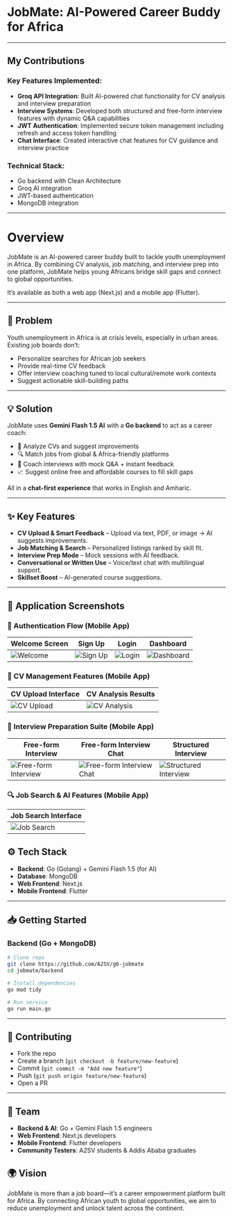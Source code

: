 # JobMate: AI-Powered Career Buddy for Africa
---
## My Contributions

### Key Features Implemented:
- **Groq API Integration**: Built AI-powered chat functionality for CV analysis and interview preparation
- **Interview Systems**: Developed both structured and free-form interview features with dynamic Q&A capabilities
- **JWT Authentication**: Implemented secure token management including refresh and access token handling
- **Chat Interface**: Created interactive chat features for CV guidance and interview practice

### Technical Stack:
- Go backend with Clean Architecture
- Groq AI integration
- JWT-based authentication
- MongoDB integration
  
---
# Overview
JobMate is an AI-powered career buddy built to tackle youth unemployment in Africa. By combining CV analysis, job matching, and interview prep into one platform, JobMate helps young Africans bridge skill gaps and connect to global opportunities.

It’s available as both a web app (Next.js) and a mobile app (Flutter).

---
## 🚀 Problem

Youth unemployment in Africa is at crisis levels, especially in urban areas. Existing job boards don’t:

- Personalize searches for African job seekers  
- Provide real-time CV feedback  
- Offer interview coaching tuned to local cultural/remote work contexts  
- Suggest actionable skill-building paths  

---

## 💡 Solution

JobMate uses **Gemini Flash 1.5 AI** with a **Go backend** to act as a career coach:

- 📄 Analyze CVs and suggest improvements  
- 🔍 Match jobs from global & Africa-friendly platforms  
- 🎤 Coach interviews with mock Q&A + instant feedback  
- 📈 Suggest online free and affordable courses to fill skill gaps  

All in a **chat-first experience** that works in English and Amharic.  

---

## ✨ Key Features

- **CV Upload & Smart Feedback** – Upload via text, PDF, or image → AI suggests improvements.  
- **Job Matching & Search** – Personalized listings ranked by skill fit.  
- **Interview Prep Mode** – Mock sessions with AI feedback.  
- **Conversational or Written Use** – Voice/text chat with multilingual support.  
- **Skillset Boost** – AI-generated course suggestions.  

---
## 📱 Application Screenshots

### 🔐 Authentication Flow (Mobile App)

| Welcome Screen | Sign Up | Login | Dashboard |
| -------------- | -------------- | -------------- | --------- |
| ![Welcome](docs/screenshots/welcome-screen.png) | ![Sign Up](docs/screenshots/sign-up.png) | ![Login](docs/screenshots/login.png) | ![Dashboard](docs/screenshots/dashboard.png) |

### 📄 CV Management Features (Mobile App)

| CV Upload Interface | CV Analysis Results |
| ------------------- | ------------------- |
| ![CV Upload](docs/screenshots/cv-upload.png) | ![CV Analysis](docs/screenshots/cv-analysis.png) |

### 🎤 Interview Preparation Suite (Mobile App)

| Free-form Interview | Free-form Interview Chat | Structured Interview |
| ------------------- | -------------- | -------------------- | 
| ![Free-form Interview](docs/screenshots/freeform-interview.png) | ![Free-form Interview Chat](docs/screenshots/freeform-interview-chat.png) | ![Structured Interview](docs/screenshots/structured-interview.png) |

### 🔍 Job Search & AI Features (Mobile App)

| Job Search Interface |
| ------------ |
| ![Job Search](docs/screenshots/job-search.png) |

## ⚙️ Tech Stack

- **Backend**: Go (Golang) + Gemini Flash 1.5 (for AI)  
- **Database**: MongoDB  
- **Web Frontend**: Next.js  
- **Mobile Frontend**: Flutter  

---

## 📥 Getting Started

### Backend (Go + MongoDB)

```bash
# Clone repo
git clone https://github.com/A2SV/g6-jobmate
cd jobmate/backend

# Install dependencies
go mod tidy

# Run service
go run main.go
```

---

## 🤝 Contributing

- Fork the repo  
- Create a branch (`git checkout -b feature/new-feature`)  
- Commit (`git commit -m "Add new feature"`)  
- Push (`git push origin feature/new-feature`)  
- Open a PR  

---

## 👥 Team

- **Backend & AI**: Go + Gemini Flash 1.5 engineers  
- **Web Frontend**: Next.js developers  
- **Mobile Frontend**: Flutter developers  
- **Community Testers**: A2SV students & Addis Ababa graduates

## 🌍 Vision

JobMate is more than a job board—it’s a career empowerment platform built for Africa. By connecting African youth to global opportunities, we aim to reduce unemployment and unlock talent across the continent.
